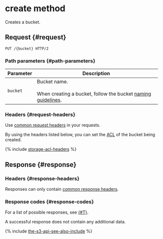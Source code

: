 # create method

Creates a bucket.


## Request {#request}

```
PUT /{bucket} HTTP/2
```

### Path parameters {#path-parameters}

| Parameter | Description |
----- | -----
| `bucket` | Bucket name.<br/><br/>When creating a bucket, follow the bucket [naming guidelines](../../../concepts/bucket.md#naming). |

### Headers {#request-headers}
Use [common request headers](../common-request-headers.md) in your requests.

By using the headers listed below, you can set the [ACL](../../../concepts/acl.md) of the bucket being created.

{% include [storage-acl-headers](../../../_includes_service/storage-acl-bucket-headers.md) %}

## Response {#response}

### Headers {#response-headers}

Responses can only contain [common response headers](../common-response-headers.md).

### Response codes {#response-codes}

For a list of possible responses, see [{#T}](../response-codes.md).

A successful response does not contain any additional data.

{% include [the-s3-api-see-also-include](../../../../_includes/storage/the-s3-api-see-also-include.md) %}